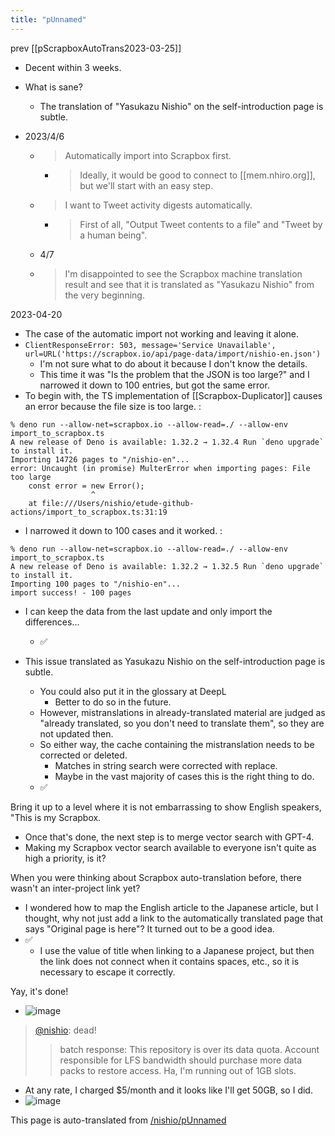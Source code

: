 ```yaml
---
title: "pUnnamed"
---
```


prev [[pScrapboxAutoTrans2023-03-25]]
- Decent within 3 weeks.
- What is sane?
    - The translation of "Yasukazu Nishio" on the self-introduction page is subtle.

- 2023/4/6
    - > Automatically import into Scrapbox first.
        - > Ideally, it would be good to connect to [[mem.nhiro.org]], but we'll start with an easy step.
    - > I want to Tweet activity digests automatically.
        - > First of all, "Output Tweet contents to a file" and "Tweet by a human being".
    - 4/7
    - > I'm disappointed to see the Scrapbox machine translation result and see that it is translated as "Yasukazu Nishio" from the very beginning.



2023-04-20
- The case of the automatic import not working and leaving it alone.
- `ClientResponseError: 503, message='Service Unavailable', url=URL('https://scrapbox.io/api/page-data/import/nishio-en.json')`
    - I'm not sure what to do about it because I don't know the details.
    - This time it was "Is the problem that the JSON is too large?" and I narrowed it down to 100 entries, but got the same error.
- To begin with, the TS implementation of [[Scrapbox-Duplicator]] causes an error because the file size is too large.
:

```
% deno run --allow-net=scrapbox.io --allow-read=./ --allow-env import_to_scrapbox.ts
A new release of Deno is available: 1.32.2 → 1.32.4 Run `deno upgrade` to install it.
Importing 14726 pages to "/nishio-en"...
error: Uncaught (in promise) MulterError when importing pages: File too large
    const error = new Error();
                  ^
    at file:///Users/nishio/etude-github-actions/import_to_scrapbox.ts:31:19
```

- I narrowed it down to 100 cases and it worked.
:

```
% deno run --allow-net=scrapbox.io --allow-read=./ --allow-env import_to_scrapbox.ts
A new release of Deno is available: 1.32.2 → 1.32.5 Run `deno upgrade` to install it.
Importing 100 pages to "/nishio-en"...
import success! - 100 pages
```

- I can keep the data from the last update and only import the differences...
    - ✅

- This issue translated as Yasukazu Nishio on the self-introduction page is subtle.
    - You could also put it in the glossary at DeepL
        - Better to do so in the future.
    - However, mistranslations in already-translated material are judged as "already translated, so you don't need to translate them", so they are not updated then.
    - So either way, the cache containing the mistranslation needs to be corrected or deleted.
        - Matches in string search were corrected with replace.
        - Maybe in the vast majority of cases this is the right thing to do.
    - ✅

Bring it up to a level where it is not embarrassing to show English speakers, "This is my Scrapbox.
- Once that's done, the next step is to merge vector search with GPT-4.
- Making my Scrapbox vector search available to everyone isn't quite as high a priority, is it?


When you were thinking about Scrapbox auto-translation before, there wasn't an inter-project link yet?
- I wondered how to map the English article to the Japanese article, but I thought, why not just add a link to the automatically translated page that says "Original page is here"? It turned out to be a good idea.
- ✅
    - I use the value of title when linking to a Japanese project, but then the link does not connect when it contains spaces, etc., so it is necessary to escape it correctly.

Yay, it's done!
- ![image](https://gyazo.com/a21ccd0e544bc2f7c9c609a3dfe439c9/thumb/1000)



> [@nishio](https://twitter.com/nishio/status/1649044721740967943?s=20): dead!
> >batch response: This repository is over its data quota. Account responsible for LFS bandwidth should purchase more data packs to restore access.
Ha, I'm running out of 1GB slots.
- At any rate, I charged $5/month and it looks like I'll get 50GB, so I did.
- ![image](https://gyazo.com/56893388970db00c70dfd786616fe94e/thumb/1000)


This page is auto-translated from [/nishio/pUnnamed](https://scrapbox.io/nishio/pUnnamed)